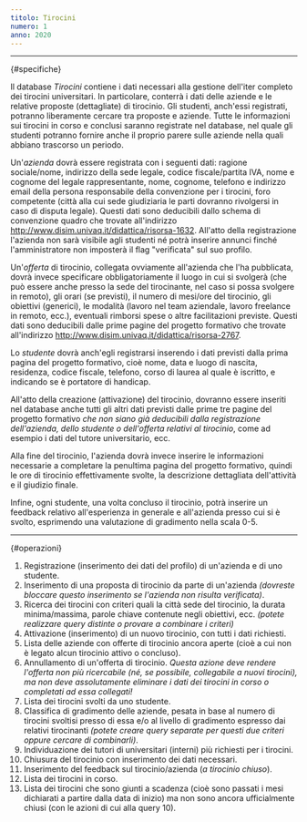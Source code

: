 ```yaml
---
titolo: Tirocini
numero: 1
anno: 2020
---
```


-------
{#specifiche}

Il database *Tirocini* contiene i dati necessari alla
gestione dell'iter completo dei tirocini universitari. In particolare, conterrà
i dati delle aziende e le relative proposte (dettagliate) di tirocinio. Gli
studenti, anch'essi registrati, potranno liberamente cercare tra proposte e
aziende. Tutte le informazioni sui tirocini in corso e conclusi saranno
registrate nel database, nel quale gli studenti potranno fornire anche il
proprio parere sulle aziende nella quali abbiano trascorso un periodo.

Un'*azienda* dovrà essere registrata con i seguenti
dati: ragione sociale/nome, indirizzo della sede legale, codice fiscale/partita
IVA, nome e cognome del legale rappresentante, nome, cognome, telefono e
indirizzo email della persona responsabile della convenzione per i tirocini,
foro competente (città alla cui sede giudiziaria le parti dovranno rivolgersi
in caso di disputa legale). Questi dati sono deducibili dallo schema di
convenzione quadro che trovate all'indirizzo <http://www.disim.univaq.it/didattica/risorsa-1632>.
All'atto della registrazione l'azienda non sarà visibile agli studenti né potrà
inserire annunci finché l'amministratore non imposterà il flag "verificata" sul
suo profilo.

Un'*offerta* di tirocinio, collegata ovviamente
all'azienda che l'ha pubblicata, dovrà invece specificare obbligatoriamente il
luogo in cui si svolgerà (che può essere anche presso la sede del tirocinante,
nel caso si possa svolgere in remoto), gli orari (se previsti), il numero di
mesi/ore del tirocinio, gli obiettivi (generici), le modalità (lavoro nel team
aziendale, lavoro freelance in remoto, ecc.), eventuali rimborsi spese o altre
facilitazioni previste. Questi dati sono deducibili dalle prime pagine del
progetto formativo che trovate all'indirizzo <http://www.disim.univaq.it/didattica/risorsa-2767>.

Lo *studente* dovrà anch'egli registrarsi inserendo i
dati previsti dalla prima pagina del progetto formativo, cioè nome, data e
luogo di nascita, residenza, codice fiscale, telefono, corso di laurea al quale
è iscritto, e indicando se è portatore di handicap.

All'atto della creazione (attivazione) del tirocinio, dovranno
essere inseriti nel database anche tutti gli altri dati previsti dalle prime
tre pagine del progetto formativo *che non siano già deducibili dalla
registrazione dell'azienda, dello studente o dell'offerta relativi al tirocinio*,
come ad esempio i dati del tutore universitario, ecc.

Alla fine del tirocinio, l'azienda dovrà invece inserire le
informazioni necessarie a completare la penultima pagina del progetto
formativo, quindi le ore di tirocinio effettivamente svolte, la descrizione
dettagliata dell'attività e il giudizio finale.

Infine, ogni studente, una volta concluso il tirocinio,
potrà inserire un feedback relativo all'esperienza in generale e all'azienda
presso cui si è svolto, esprimendo una valutazione di gradimento nella scala
0-5.

-------
{#operazioni}

1. Registrazione (inserimento dei dati del profilo) di un'azienda e di uno
studente.
2. Inserimento di una proposta di tirocinio da parte di un'azienda *(dovreste
bloccare questo inserimento se l'azienda non risulta verificata)*.
3. Ricerca dei tirocini con criteri quali la città sede del tirocinio, la
durata minima/massima, parole chiave contenute negli obiettivi, ecc. *(potete
realizzare query distinte o provare a combinare i criteri)*
4. Attivazione (inserimento) di un nuovo tirocinio, con tutti i dati
richiesti.
5. Lista delle aziende con offerte di tirocinio ancora aperte (cioè a cui
non è legato alcun tirocinio attivo o concluso).
6. Annullamento di un'offerta di tirocinio. *Questa azione deve rendere
l'offerta non più ricercabile (né, se possibile, collegabile a nuovi tirocini),
ma non deve assolutamente eliminare i dati dei tirocini in corso o completati
ad essa collegati!*
7. Lista dei tirocini svolti da uno studente.
8. Classifica di gradimento delle aziende, pesata in base al numero di
tirocini svoltisi presso di essa e/o al livello di gradimento espresso dai
relativi tirocinanti *(potete creare query separate per questi due criteri
oppure cercare di combinarli)*.
9. Individuazione dei tutori di universitari (interni) più richiesti per i
tirocini.
10. Chiusura del tirocinio con inserimento dei dati necessari.
11. Inserimento del feedback sul tirocinio/azienda (*a tirocinio chiuso*).
12. Lista dei tirocini in corso.
13. Lista dei tirocini che sono giunti a scadenza (cioè sono passati i mesi
dichiarati a partire dalla data di inizio) ma non sono ancora ufficialmente
chiusi (con le azioni di cui alla query 10).
